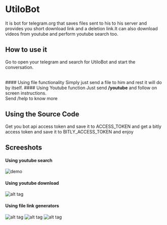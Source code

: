 # UtiloBot
It is bot for telegram.org that saves files sent to his to his server and provides you short download link and a deletion link.It can also download videos from youtube and perform youtube search too.

## How to use it 
Go to open your telegram and search for UtiloBot and start the conversation. 

<br>
#### Using file functionality
Simply just send a file to him and rest it will do by itself.
#### Using Youtube function
Just send <b>/youtube</b> and follow on screen instructions.
<br>
Send /help to know more

## Using the Source Code 
Get you bot api access token and save it to ACCESS_TOKEN and get a bitly access token and save it to BITLY_ACCESS_TOKEN and enjoy

## Screeshots
#### Using youtube search 
![demo](http://i.imgur.com/WhZqPiq.gif)
#### Using youtube download
![alt tag](http://i.imgur.com/BzHMyp8.png)
#### Using file link generators
![alt tag](http://i.imgur.com/rxXnQ47.png)
![alt tag](http://i.imgur.com/33et3QM.png)
![alt tag](http://i.imgur.com/PxuyCJe.png)

